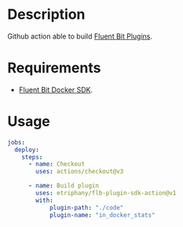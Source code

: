 # Description

Github action able to build [Fluent Bit Plugins](https://github.com/fluent/fluent-bit-plugin).

# Requirements

* [Fluent Bit Docker SDK](https://github.com/fluent-beats/docker-flb-plugin-sdk).

# Usage

```yaml
jobs:
  deploy:
    steps:
      - name: Checkout
        uses: actions/checkout@v3

      - name: Build plugin
        uses: etriphany/flb-plugin-sdk-action@v1
        with:
            plugin-path: "./code"
            plugin-name: "in_docker_stats"

```